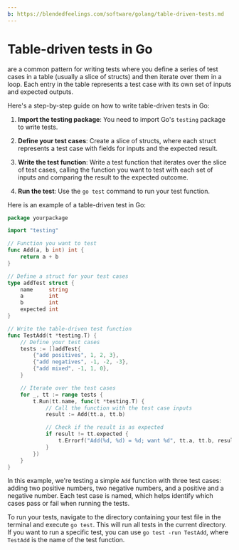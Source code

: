 ```yaml
---
b: https://blendedfeelings.com/software/golang/table-driven-tests.md
---
```


# Table-driven tests in Go 
are a common pattern for writing tests where you define a series of test cases in a table (usually a slice of structs) and then iterate over them in a loop. Each entry in the table represents a test case with its own set of inputs and expected outputs.

Here's a step-by-step guide on how to write table-driven tests in Go:

1. **Import the testing package**: You need to import Go's `testing` package to write tests.

2. **Define your test cases**: Create a slice of structs, where each struct represents a test case with fields for inputs and the expected result.

3. **Write the test function**: Write a test function that iterates over the slice of test cases, calling the function you want to test with each set of inputs and comparing the result to the expected outcome.

4. **Run the test**: Use the `go test` command to run your test function.

Here is an example of a table-driven test in Go:

```go
package yourpackage

import "testing"

// Function you want to test
func Add(a, b int) int {
    return a + b
}

// Define a struct for your test cases
type addTest struct {
    name     string
    a        int
    b        int
    expected int
}

// Write the table-driven test function
func TestAdd(t *testing.T) {
    // Define your test cases
    tests := []addTest{
        {"add positives", 1, 2, 3},
        {"add negatives", -1, -2, -3},
        {"add mixed", -1, 1, 0},
    }

    // Iterate over the test cases
    for _, tt := range tests {
        t.Run(tt.name, func(t *testing.T) {
            // Call the function with the test case inputs
            result := Add(tt.a, tt.b)

            // Check if the result is as expected
            if result != tt.expected {
                t.Errorf("Add(%d, %d) = %d; want %d", tt.a, tt.b, result, tt.expected)
            }
        })
    }
}
```

In this example, we're testing a simple `Add` function with three test cases: adding two positive numbers, two negative numbers, and a positive and a negative number. Each test case is named, which helps identify which cases pass or fail when running the tests.

To run your tests, navigate to the directory containing your test file in the terminal and execute `go test`. This will run all tests in the current directory. If you want to run a specific test, you can use `go test -run TestAdd`, where `TestAdd` is the name of the test function.